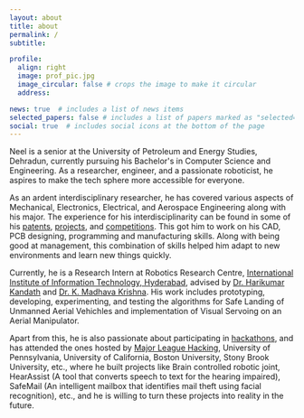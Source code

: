 ```yaml
---
layout: about
title: about
permalink: /
subtitle: 

profile:
  align: right
  image: prof_pic.jpg
  image_circular: false # crops the image to make it circular
  address: 

news: true  # includes a list of news items
selected_papers: false # includes a list of papers marked as "selected={true}"
social: true  # includes social icons at the bottom of the page
---
```


Neel is a senior at the University of Petroleum and Energy Studies, Dehradun, currently pursuing his Bachelor's in Computer Science and Engineering. As a researcher, engineer, and a passionate roboticist, he aspires to make the tech sphere more accessible for everyone.

As an ardent interdisciplinary researcher, he has covered various aspects of Mechanical, Electronics, Electrical, and Aerospace Engineering along with his major. The experience for his interdisciplinarity can be found in some of his <a href = "https://neeltron.github.io/publications/">patents</a>, <a href = "https://neeltron.github.io/projects">projects</a>, and <a href = "https://neeltron.github.io/competitions">competitions</a>. This got him to work on his CAD, PCB designing, programming and manufacturing skills. Along with being good at management, this combination of skills helped him adapt to new environments and learn new things quickly.

Currently, he is a Research Intern at Robotics Research Centre, <a href = "https://iiit.ac.in">International Institute of Information Technology, Hyderabad</a>, advised by <a href = "https://www.iiit.ac.in/people/faculty/Harikumar/">Dr. Harikumar Kandath</a> and <a href = "https://www.iiit.ac.in/people/faculty/mkrishna/">Dr. K. Madhava Krishna</a>. His work includes prototyping, developing, experimenting, and testing the algorithms for Safe Landing of Unmanned Aerial Vehichles and implementation of Visual Servoing on an Aerial Manipulator.

Apart from this, he is also passionate about participating in <a href = "https://neeltron.github.io/projects">hackathons</a>, and has attended the ones hosted by <a href = "https://mlh.io">Major League Hacking</a>, University of Pennsylvania, University of California, Boston University, Stony Brook University, etc., where he built projects like Brain controlled robotic joint, HearAssist (A tool that converts speech to text for the hearing impaired), SafeMail (An intelligent mailbox that identifies mail theft using facial recognition), etc., and he is willing to turn these projects into reality in the future.
